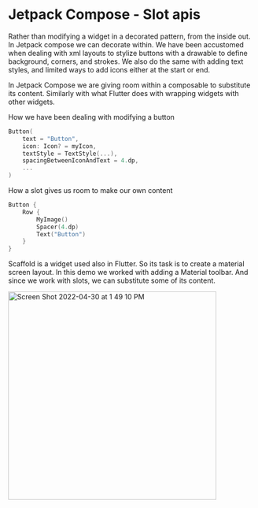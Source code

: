 # Jetpack Compose - Slot apis

Rather than modifying a widget in a decorated pattern, from the inside out. In Jetpack compose we can decorate within.
We have been accustomed when dealing with xml layouts to stylize buttons with a drawable to define background, corners, and strokes.
We also do the same with adding text styles, and limited ways to add icons either at the start or end.

In Jetpack Compose we are giving room within a composable to substitute its content. Similarly with what Flutter does with wrapping widgets with other widgets.

How we have been dealing with modifying a button
```kotlin
Button(
    text = "Button",
    icon: Icon? = myIcon,
    textStyle = TextStyle(...),
    spacingBetweenIconAndText = 4.dp,
    ...
)
```

How a slot gives us room to make our own content
```kotlin
Button {
    Row {
        MyImage()
        Spacer(4.dp)
        Text("Button")
    }
}
```

Scaffold is a widget used also in Flutter. So its task is to create a material screen layout. In this demo we worked with adding a Material toolbar.
And since we work with slots, we can substitute some of its content.

<img width="423" alt="Screen Shot 2022-04-30 at 1 49 10 PM" src="https://user-images.githubusercontent.com/3371622/166118778-148f76c9-e606-4952-91da-6109659b1ed2.png">
